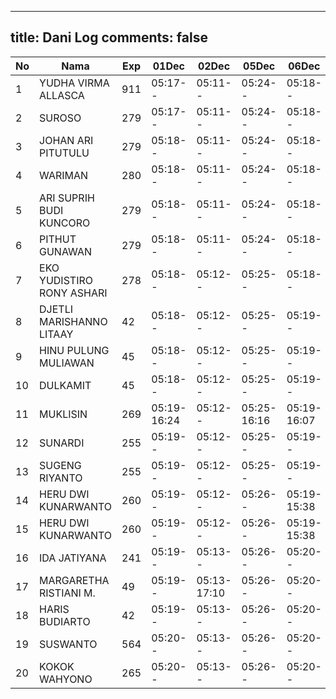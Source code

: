 
---
title: Dani Log
comments: false
---

| No | Nama | Exp | 01Dec | 02Dec | 05Dec | 06Dec | 07Dec | 08Dec | 09Dec | 12Dec | 13Dec | 14Dec | 15Dec | 16Dec | 19Dec | 20Dec | 21Dec | 22Dec | 23Dec | 26Dec | 27Dec | 28Dec | 29Dec | 30Dec | 02Jan | 03Jan |
|-----|-----|-----|-----|-----|-----|-----|-----|-----|-----|-----|-----|-----|-----|-----|-----|-----|-----|-----|-----|-----|-----|-----|-----|-----|-----|-----|
| 1 | YUDHA VIRMA ALLASCA | 911 | 05:17-- | 05:11-- | 05:24-- | 05:18-- | 05:18-- | 05:24-- | 05:19-- | 05:11-- | 05:20-- | 05:17-- | 05:14-- | 05:26-- | 05:23-- | 05:18-- | 05:08-- | 05:11-- | 05:05-- | 05:23-- | 05:27-- | 05:14-- | 05:28-- | 05:29-- | 05:11-- | 05:27-- |
| 2 | SUROSO | 279 | 05:17-- | 05:11-- | 05:24-- | 05:18-- | 05:18-- | 05:24-- | 05:19-- | 05:12-- | 05:21-- | 05:17-- | 05:14-- | 05:26-- | 05:23-- | 05:18-- | 05:09-- | 05:11-- | 05:05-- | 05:23-- | 05:27-- | 05:14-- | 05:28-- | 05:29-- | 05:11-- | 05:27-- |
| 3 | JOHAN ARI PITUTULU | 279 | 05:18-- | 05:11-- | 05:24-- | 05:18-- | 05:19-- | 05:24-- | 05:20-- | 05:12-- | 05:21-- | 05:17-- | 05:14-- | 05:26-- | 05:23-- | 05:18-- | 05:09-- | 05:11-- | 05:05-- | 05:23-- | 05:27-- | 05:14-- | 05:28-- | 05:29-- | 05:11-- | 05:27-- |
| 4 | WARIMAN | 280 | 05:18-- | 05:11-- | 05:24-- | 05:18-- | 05:19-- | 05:24-- | 05:20-- | 05:12-- | 05:21-- | 05:18-- | 05:14-- | 05:26-- | 05:23-- | 05:19-- | 05:09-- | 05:11-- | 05:05-- | 05:23-- | 05:27-- | 05:15-- | 05:28-- | 05:29-- | 05:12-- | 05:27-- |
| 5 | ARI SUPRIH BUDI KUNCORO | 279 | 05:18-- | 05:11-- | 05:24-- | 05:18-- | 05:19-- | 05:24-- | 05:20-- | 05:12-- | 05:21-- | 05:18-- | 05:15-- | 05:26-- | 05:23-- | 05:19-- | 05:09-- | 05:11-- | 05:05-- | 05:23-- | 05:27-- | 05:15-- | 05:28-- | 05:29-- | 05:12-- | 05:28-- |
| 6 | PITHUT GUNAWAN | 279 | 05:18-- | 05:11-- | 05:24-- | 05:18-- | 05:19-- | 05:24-- | 05:20-- | 05:12-- | 05:21-- | 05:18-- | 05:15-- | 05:26-- | 05:23-- | 05:19-- | 05:09-- | 05:12-- | 05:05-- | 05:23-- | 05:28-- | 05:15-- | 05:28-- | 05:29-- | 05:12-- | 05:28-- |
| 7 | EKO YUDISTIRO RONY ASHARI | 278 | 05:18-- | 05:12-- | 05:25-- | 05:18-- | 05:19-- | 05:25-- | 05:20-- | 05:12-- | 05:21-- | 05:18-- | 05:15-- | 05:26-- | 05:24-- | 05:19-- | 05:09-- | 05:12-- | 05:05-- | 05:23-- | 05:28-- | 05:15-- | 05:28-- | 05:30-- | 05:12-- | 05:28-- |
| 8 | DJETLI MARISHANNO LITAAY | 42 | 05:18-- | 05:12-- | 05:25-- | 05:19-- | 05:19-- | 05:25-- | 05:20-- | 05:12-- | 05:21-- | 05:18-- | 05:15-- | 05:27-- | 05:24-- | 05:19-- | 05:09-- | 05:12-- | 05:06-- | 05:23-- | 05:28-- | 05:15-- | 05:29-- | 05:30-- | 05:12-- | 05:28-- |
| 9 | HINU PULUNG MULIAWAN | 45 | 05:18-- | 05:12-- | 05:25-- | 05:19-- | 05:19-- | 05:25-- | 05:20-- | 05:13-- | 05:21-- | 05:18-- | 05:15-- | 05:27-- | 05:24-- | 05:19-- | 05:10-- | 05:12-- | 05:06-- | 05:24-- | 05:28-- | 05:15-- | 05:29-- | 05:30-- | 05:12-- | 05:28-- |
| 10 | DULKAMIT | 45 | 05:18-- | 05:12-- | 05:25-- | 05:19-- | 05:19-- | 05:25-- | 05:20-- | 05:13-- | 05:22-- | 05:18-- | 05:15-- | 05:27-- | 05:24-- | 05:19-- | 05:10-- | 05:12-- | 05:06-- | 05:24-- | 05:28-- | 05:15-- | 05:29-- | 05:30-- | 05:12-- | 05:28-- |
| 11 | MUKLISIN | 269 | 05:19-16:24 | 05:12-- | 05:25-16:16 | 05:19-16:07 | 05:20-- | 05:25-16:10 | 05:21-16:11 | 05:13-- | 05:22-- | 05:19-16:15 | 05:15-16:12 | 05:27-16:56 | 05:20-- | 05:20-- | 05:10-16:57 | 05:12-- | 05:06-15:51 | 05:24-16:18 | 05:28-- | 05:15-17:13 | 05:29-- | 05:30-- | 05:12-- | 05:28-- |
| 12 | SUNARDI | 255 | 05:19-- | 05:12-- | 05:25-- | 05:19-- | 05:20-- | 05:25-- | 05:21-- | 05:13-- | 05:22-- | 05:19-- | 05:15-- | 05:27-- | 05:24-- | 05:20-- | 05:10-- | 05:12-- | 05:06-- | 05:24-- | 05:28-- | 05:16-- | 05:29-- | 05:30-- | 05:13-- | 05:28-- |
| 13 | SUGENG RIYANTO | 255 | 05:19-- | 05:12-- | 05:25-- | 05:19-- | 05:20-- | 05:25-- | 05:21-- | 05:13-- | 05:22-- | 05:19-- | 05:16-- | 05:27-- | 05:24-- | 05:20-- | 05:10-- | 05:12-- | 05:06-- | 05:24-- | 05:29-- | 05:16-- | 05:29-- | 05:30-- | 05:13-- | 05:29-- |
| 14 | HERU DWI KUNARWANTO | 260 | 05:19-- | 05:12-- | 05:26-- | 05:19-15:38 | 05:20-15:33 | 05:25-16:21 | 05:21-- | 05:13-16:04 | 05:22-- | 05:19-- | 05:16-- | 05:27-15:39 | 05:25-- | 05:20-- | 05:10-15:38 | 05:13-16:49 | 05:06-- | 05:24-15:39 | 05:29-16:13 | 05:16-- | 05:29-16:28 | 05:31-15:34 | 05:13-16:00 | 05:29-16:13 |
| 15 | HERU DWI KUNARWANTO | 260 | 05:19-- | 05:12-- | 05:26-- | 05:19-15:38 | 05:20-15:33 | 05:25-16:21 | 05:21-- | 05:13-16:04 | 05:22-- | 05:19-- | 05:16-- | 05:27-15:39 | 05:25-- | 05:20-- | 05:10-15:38 | 05:13-16:49 | 05:06-- | 05:24-15:39 | 05:29-16:13 | 05:16-- | 05:29-16:28 | 05:31-15:34 | 05:13-16:00 | 05:29-16:13 |
| 16 | IDA JATIYANA | 241 | 05:19-- | 05:13-- | 05:26-- | 05:20-- | 05:20-- | 05:26-- | --- | 05:13-- | 05:22-- | 05:19-- | 05:16-- | 05:28-- | 05:25-- | 05:20-- | 05:10-- | 05:13-- | 05:07-- | 05:24-- | 05:29-- | 05:16-- | 05:30-- | 05:31-- | 05:13-- | 05:29-- |
| 17 | MARGARETHA RISTIANI M. | 49 | 05:19-- | 05:13-17:10 | 05:26-- | 05:20-- | 05:20-- | 05:26-- | 05:21-- | 05:13-- | 05:22-- | 05:19-- | 05:16-- | 05:28-- | 05:25-- | 05:20-- | 05:11-- | 05:13-- | 05:07-- | 05:25-- | 05:29-- | 05:16-- | 05:30-- | 05:31-- | 05:13-- | 05:29-- |
| 18 | HARIS BUDIARTO | 42 | 05:19-- | 05:13-- | 05:26-- | 05:20-- | 05:21-- | 05:26-- | 05:21-- | 05:14-- | 05:23-- | 05:19-- | 05:16-- | 05:28-- | 05:25-- | 05:20-- | 05:11-- | 05:13-- | 05:07-- | 05:25-- | 05:29-- | 05:16-- | 05:30-- | 05:31-- | 05:13-- | 05:29-- |
| 19 | SUSWANTO | 564 | 05:20-- | 05:13-- | 05:26-- | 05:20-- | 05:21-- | 05:26-- | 05:22-- | 05:14-- | 05:23-- | 05:19-- | 05:16-- | 05:28-- | 05:25-- | 05:21-- | 05:11-- | 05:13-- | 05:07-- | 05:25-- | 05:29-- | 05:17-- | 05:30-- | 05:31-- | 05:14-- | 05:29-- |
| 20 | KOKOK WAHYONO | 265 | 05:20-- | 05:13-- | 05:26-- | 05:20-- | 05:21-- | 05:26-- | 05:22-- | 05:14-- | 05:23-- | 05:20-- | 05:16-- | 05:28-- | 05:25-- | 05:21-- | 05:11-- | 05:13-- | 05:07-- | 05:25-- | 05:29-- | 05:17-- | 05:30-- | 05:31-- | 05:14-- | 05:30-- |
